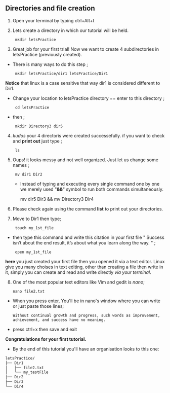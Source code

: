 ## Directories and file creation




1. Open your terminal by typing ctrl+Alt+t
2. Lets create a directory in which our tutorial will be held. 

        mkdir letsPractice
        
3. Great job for your first trial! Now we want to create 4 subdirectories in letsPractice (previously created).
 - There is many ways to do this step ;
 
        mkdir letsPractice/dir1 letsPractice/Dir1
        
**Notice** that linux is a case sensitive that way dir1 is considered different to Dir1.

 - Change your location to letsPractice directory == enter to this directory ;
 
        cd letsPractice 
        
 - then ;
 
        mkdir Directory3 dir5
    
4. *kudos*  your 4 directoris  were created successefully.  if you want to check and **print out** just type ;

        ls 
        
5. Oups! it looks messy and not well organized. Just let us change some names ; 

        mv dir1 Dir2	
        
   - Instead of typing and executing every single command one by one we merely used "**&&**" symbol to run both commands simultaneously. 
      
        mv dir5 Dir3 && mv Directory3 Dir4


6. Please check again using the command **list** to print out your directories. 

7. Move to Dir1 then type; 

        touch my_1st_file 
        
 - then type this command and write this citation in your first file 
 " Success isn’t about the end result, it’s about what you learn along the way. " ;
 
        open my_1st_file 
        
 **here** you just created your first file then you opened it via a text editor. Linux give you many choises in text editing, other than creating a file then write in it, simply you can create and read and write directly *via your terminal*. 
 
 8. One of the most popular text editors like Vim and gedit is *nano*; 
 
        nano file2.txt 
        
  - When you press enter, You'll be in nano's window where you can write or just paste those lines; 
  
        Without continual growth and progress, such words as improvement, achievement, and success have no meaning.
        
  - press ctrl+x then save and exit 

**Congratulations for your first tutorial.**
 * By the end of this tutorial you'll have an organisation looks to this one:

```bash
letsPractice/
├── Dir1
│   ├── file2.txt
│   └── my_testFile
├── Dir2
├── Dir3
└── Dir4
```

